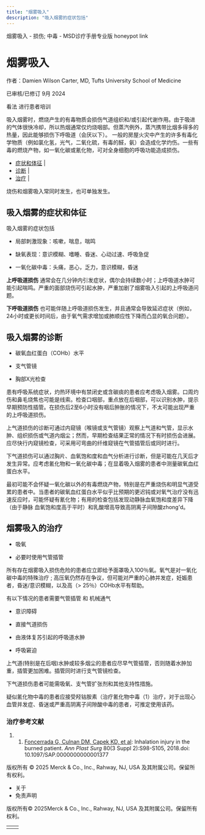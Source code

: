 ```yaml
---
title: "烟雾吸入"
description: "吸入烟雾的症状包括"
---
```


﻿烟雾吸入 \- 损伤; 中毒 \- MSD诊疗手册专业版 honeypot link

# 烟雾吸入

作者：Damien Wilson Carter, MD, Tufts University School of Medicine

已审核/已修订 9月 2024

看法 进行患者培训

吸入烟雾时，燃烧产生的有毒物质会损伤气道组织和/或引起代谢作用。由于吸进的气体很快冷却，所以热烟通常仅灼烧咽部。但蒸汽例外，蒸汽携带比烟多得多的热量，因此能够损伤下呼吸道（会厌以下）。 一般的房屋火灾中产生的许多有毒化学物质（例如氯化氢，光气，二氧化硫，有毒的醛，氨）会造成化学灼伤。一些有毒的燃烧产物，如一氧化碳或氰化物，可对全身细胞的呼吸功能造成损伤。

- [症状和体征](#症状和体征_v93825912_zh) \|
- [诊断](#诊断_v39822658_zh) \|
- [治疗](#治疗_v39822674_zh) \|

烧伤和烟雾吸入常同时发生，也可单独发生。

## 吸入烟雾的症状和体征

吸入烟雾的症状包括

- 局部刺激现象：咳嗽，喘息，喘鸣

- 缺氧表现：意识模糊、嗜睡、昏迷、心动过速、呼吸急促

- 一氧化碳中毒：头痛，恶心，乏力，意识模糊，昏迷


**上呼吸道损伤** 通常会在几分钟内引发症状，偶尔会持续数小时；上呼吸道水肿可能引起喘鸣。严重的面部烧伤可引起水肿，严重加剧了烟雾吸入引起的上呼吸道问题。

**下呼吸道损伤** 也可能伴随上呼吸道损伤发生，并且通常会导致延迟症状（例如，24小时或更长时间后，由于氧气需求增加或肺顺应性下降而凸显的氧合问题）。

## 吸入烟雾的诊断

- 碳氧血红蛋白（COHb）水平

- 支气管镜

- 胸部X光检查


患有呼吸系统症状，灼热环境中有禁闭史或含碳痰的患者应考虑吸入烟雾。口周灼伤和鼻毛烧焦也可能是线索。检查口咽部，重点放在后咽部，可以识别水肿，提示早期预防性插管。在损伤后2至6小时没有咽后肿胀的情况下，不太可能出现严重的上呼吸道损伤。

上气道损伤的诊断可通过内窥镜（喉镜或支气管镜）观察上气道和气管，显示水肿、组织损伤或气道内烟尘；然而，早期检查结果正常的情况下有时损伤会进展。 应尽快行内窥镜检查，可采用可弯曲的纤维窥镜在气管插管后或同时进行。

下气道损伤可以通过胸片、血氧饱和度和血气分析进行诊断，但是可能在几天后才发生异常。应考虑氰化物和一氧化碳中毒；在显着吸入烟雾的患者中测量碳氧血红蛋白水平。

最初可能不会怀疑一氧化碳以外的有毒燃烧产物，特别是在严重烧伤和明显气道受累的患者中。当患者的碳氧血红蛋白水平似乎比预期的更迟钝或对氧气治疗没有迅速反应时，可能怀疑有氰化物；有用的检查包括发现动静脉血氧饱和度差异下降（由于静脉 血氧饱和度高于平时）和乳酸增高导致高阴离子间隙酸zhong'd。

## 烟雾吸入的治疗

- 吸氧

- 必要时使用气管插管


所有存在烟雾吸入损伤危险的患者应立即给予面罩吸入100％氧。氧气是对一氧化碳中毒的特殊治疗 ; 高压氧仍然存在争议，但可能对严重的心肺并发症，妊娠患者，昏迷/意识模糊，以及高（\> 25％）COHb水平有帮助。

有以下情况的患者需要气管插管 和 机械通气

- 意识障碍

- 直接气道损伤

- 由液体复苏引起的呼吸道水肿

- 呼吸窘迫


上气道(特别是在后咽)水肿或较多烟尘的患者应尽早气管插管，否则随着水肿加重，插管更加困难。插管同时进行支气管镜检查。

下气道损伤患者可能需吸氧、支气管扩张剂和其他支持性措施。

疑似氰化物中毒的患者应接受羟钴胺素（治疗氰化物中毒（1）治疗，对于出现心血管并发症、昏迷或严重高阴离子间隙酸中毒的患者，可推定使用该药。

### 治疗参考文献

1. 1. [Foncerrada G, Culnan DM, Capek KD, et al](https://pubmed.ncbi.nlm.nih.gov/29461292/): Inhalation injury in the burned patient. _Ann Plast Surg_ 80(3 Suppl 2):S98-S105, 2018.doi: 10.1097/SAP.0000000000001377




版权所有 © 2025
Merck & Co., Inc., Rahway, NJ, USA 及其附属公司。保留所有权利。

- 关于
- 免责声明

版权所有© 2025Merck & Co., Inc., Rahway, NJ, USA 及其附属公司。保留所有权利。

|     |     |
| --- | --- |
|  |  |